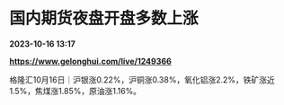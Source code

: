# 国内期货夜盘开盘多数上涨

**2023-10-16 13:17**

**https://www.gelonghui.com/live/1249366**

格隆汇10月16日｜沪银涨0.22%，沪铜涨0.38%，氧化铝涨2.2%，铁矿涨近1.5%，焦煤涨1.85%，原油涨1.16%。